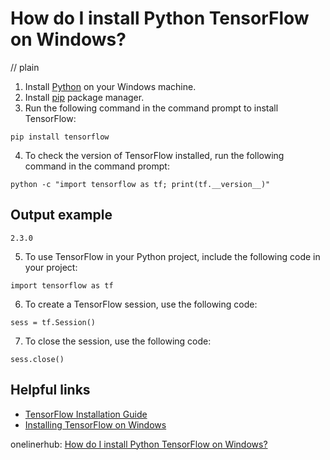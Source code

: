 # How do I install Python TensorFlow on Windows?
// plain

1. Install [Python](https://www.python.org/downloads/) on your Windows machine.
2. Install [pip](https://pip.pypa.io/en/stable/installing/) package manager.
3. Run the following command in the command prompt to install TensorFlow:
```
pip install tensorflow
```
4. To check the version of TensorFlow installed, run the following command in the command prompt:
```
python -c "import tensorflow as tf; print(tf.__version__)"
```
## Output example

```
2.3.0
```
5. To use TensorFlow in your Python project, include the following code in your project:
```
import tensorflow as tf
```
6. To create a TensorFlow session, use the following code:
```
sess = tf.Session()
```
7. To close the session, use the following code:
```
sess.close()
```

## Helpful links

- [TensorFlow Installation Guide](https://www.tensorflow.org/install)
- [Installing TensorFlow on Windows](https://www.tensorflow.org/install/pip#windows_steps)

onelinerhub: [How do I install Python TensorFlow on Windows?](https://onelinerhub.com/python-tensorflow/how-do-i-install-python-tensorflow-on-windows)